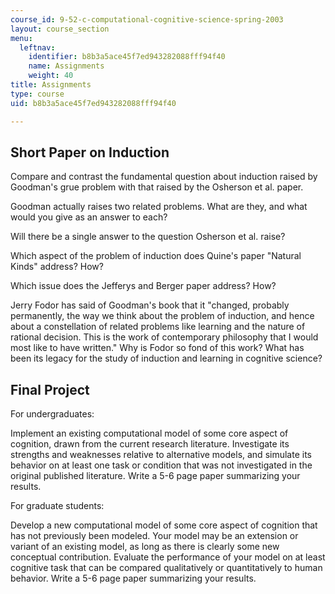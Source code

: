 ```yaml
---
course_id: 9-52-c-computational-cognitive-science-spring-2003
layout: course_section
menu:
  leftnav:
    identifier: b8b3a5ace45f7ed943282088fff94f40
    name: Assignments
    weight: 40
title: Assignments
type: course
uid: b8b3a5ace45f7ed943282088fff94f40

---
```


Short Paper on Induction
------------------------

Compare and contrast the fundamental question about induction raised by Goodman's grue problem with that raised by the Osherson et al. paper.

Goodman actually raises two related problems. What are they, and what would you give as an answer to each?

Will there be a single answer to the question Osherson et al. raise?

Which aspect of the problem of induction does Quine's paper "Natural Kinds" address? How?

Which issue does the Jefferys and Berger paper address? How?

Jerry Fodor has said of Goodman's book that it "changed, probably permanently, the way we think about the problem of induction, and hence about a constellation of related problems like learning and the nature of rational decision. This is the work of contemporary philosophy that I would most like to have written." Why is Fodor so fond of this work? What has been its legacy for the study of induction and learning in cognitive science?

Final Project
-------------

For undergraduates:

Implement an existing computational model of some core aspect of cognition, drawn from the current research literature. Investigate its strengths and weaknesses relative to alternative models, and simulate its behavior on at least one task or condition that was not investigated in the original published literature. Write a 5-6 page paper summarizing your results.

For graduate students:

Develop a new computational model of some core aspect of cognition that has not previously been modeled. Your model may be an extension or variant of an existing model, as long as there is clearly some new conceptual contribution. Evaluate the performance of your model on at least cognitive task that can be compared qualitatively or quantitatively to human behavior. Write a 5-6 page paper summarizing your results.